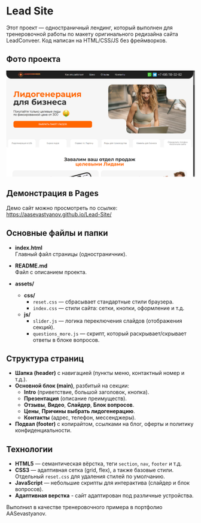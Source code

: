 # Lead Site

Этот проект — одностраничный лендинг, который выполнен для тренеровочной работы по макету оригинального редизайна сайта LeadConveer. Код написан на HTML/CSS/JS без фреймворков.

## Фото проекта

![Демо фото проекта](demo-photo.png)

## Демонстрация в Pages

Демо сайт можно просмотреть по ссылке: https://aasevastyanov.github.io/Lead-Site/

## Основные файлы и папки

- **index.html**  
  Главный файл страницы (одностраничник).

- **README.md**  
  Файл с описанием проекта.
  
- **assets/**  
  - **css/**  
    - `reset.css` — сбрасывает стандартные стили браузера.  
    - `index.css` — стили сайта: сетки, кнопки, оформление и т.д.
  - **js/**  
    - `slider.js` — логика переключения слайдов (отображения секций).  
    - `questions_more.js` — скрипт, который раскрывает/скрывает ответы в блоке вопросов.

## Структура страниц

- **Шапка (header)** с навигацией (пункты меню, контактный номер и т.д.).  
- **Основной блок (main)**, разбитый на секции:
  - **Intro** (приветствие, большой заголовок, кнопка).  
  - **Презентация** (описание преимуществ).  
  - **Отзывы**, **Видео**, **Слайдер**, **Блок вопросов**.  
  - **Цены**, **Причины выбрать лидогенерацию**.  
  - **Контакты** (адрес, телефон, мессенджеры).  
- **Подвал (footer)** с копирайтом, ссылками на блог, оферты и политику конфиденциальности.

## Технологии

- **HTML5** — семантическая вёрстка, теги `section`, `nav`, `footer` и т.д.  
- **CSS3** — адаптивная сетка (grid, flex), а также базовые стили. Отдельный `reset.css` для удаления стилей по умолчанию.  
- **JavaScript** — небольшие скрипты для интерактива (слайдер и блок вопросов).
- **Адаптивная верстка** - сайт адаптирован под различные устройства.

Выполнил в качестве тренеровочного примера в портфолио AASevastyanov.